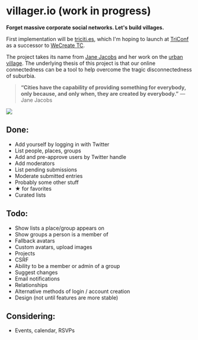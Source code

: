 villager.io (work in progress)
==============================
__Forget massive corporate social networks. Let's build villages.__

First implementation will be [triciti.es](http://triciti.es), which I'm hoping to launch at [TriConf](http://triconf.com) as a successor to [WeCreate TC](http://wecreate.tc).

The project takes its name from [Jane Jacobs](http://en.wikipedia.org/wiki/Jane_Jacobs) and her work on the [urban village](http://en.wikipedia.org/wiki/Urban_village). The underlying thesis of this project is that our online connectedness can be a tool to help overcome the tragic disconnectedness of suburbia.

> __“Cities have the capability of providing something for everybody, only because, and only when, they are created by everybody.”__ 
> — Jane Jacobs

[![](http://upload.wikimedia.org/wikipedia/commons/1/14/Jane_Jacobs.jpg)](http://en.wikipedia.org/wiki/Jane_Jacobs)


## Done:

- Add yourself by logging in with Twitter
- List people, places, groups
- Add and pre-approve users by Twitter handle
- Add moderators
- List pending submissions
- Moderate submitted entries
- Probably some other stuff
- ★ for favorites
- Curated lists


## Todo:
- Show lists a place/group appears on
- Show groups a person is a member of
- Fallback avatars
- Custom avatars, upload images
- Projects
- CSRF
- Ability to be a member or admin of a group
- Suggest changes
- Email notifications
- Relationships
- Alternative methods of login / account creation
- Design (not until features are more stable)

## Considering:
- Events, calendar, RSVPs
